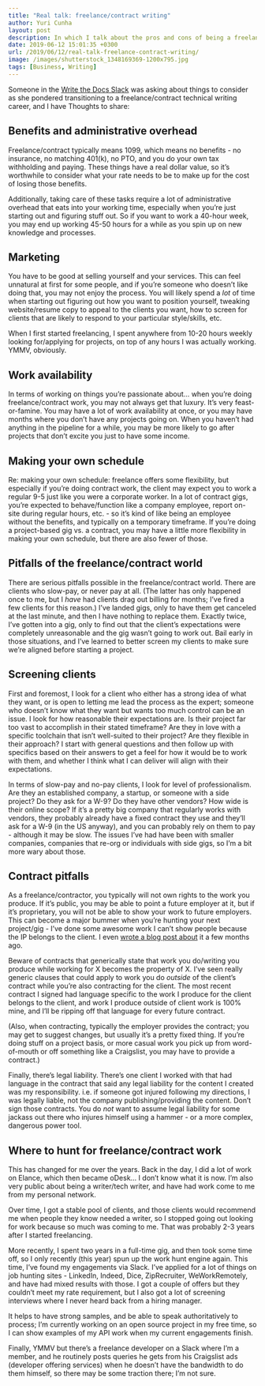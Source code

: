 ```yaml
---
title: "Real talk: freelance/contract writing"
author: Yuri Cunha
layout: post
description: In which I talk about the pros and cons of being a freelance technical writer.
date: 2019-06-12 15:01:35 +0300
url: /2019/06/12/real-talk-freelance-contract-writing/
image: /images/shutterstock_1348169369-1200x795.jpg
tags: [Business, Writing]
---
```


Someone in the [Write the Docs Slack][1] was asking about things to consider as she pondered transitioning to a freelance/contract technical writing career, and I have Thoughts to share:

## Benefits and administrative overhead

Freelance/contract typically means 1099, which means no benefits - no insurance, no matching 401(k), no PTO, and you do your own tax withholding and paying. These things have a real dollar value, so it’s worthwhile to consider what your rate needs to be to make up for the cost of losing those benefits.

Additionally, taking care of these tasks require a lot of administrative overhead that eats into your working time, especially when you’re just starting out and figuring stuff out. So if you want to work a 40-hour week, you may end up working 45-50 hours for a while as you spin up on new knowledge and processes.

## Marketing

You have to be good at selling yourself and your services. This can feel unnatural at first for some people, and if you’re someone who doesn’t like doing that, you may not enjoy the process. You will likely spend a _lot_ of time when starting out figuring out how you want to position yourself, tweaking website/resume copy to appeal to the clients you want, how to screen for clients that are likely to respond to your particular style/skills, etc.

When I first started freelancing, I spent anywhere from 10-20 hours weekly looking for/applying for projects, on top of any hours I was actually working. YMMV, obviously.

## Work availability

In terms of working on things you’re passionate about… when you’re doing freelance/contract work, you may not always get that luxury. It’s very feast-or-famine. You may have a lot of work availability at once, or you may have months where you don’t have any projects going on. When you haven’t had anything in the pipeline for a while, you may be more likely to go after projects that don’t excite you just to have some income.

## Making your own schedule

Re: making your own schedule: freelance offers some flexibility, but especially if you’re doing contract work, the client may expect you to work a regular 9-5 just like you were a corporate worker. In a lot of contract gigs, you’re expected to behave/function like a company employee, report on-site during regular hours, etc. - so it’s kind of like being an employee without the benefits, and typically on a temporary timeframe. If you’re doing a project-based gig vs. a contract, you may have a little more flexibility in making your own schedule, but there are also fewer of those.

## Pitfalls of the freelance/contract world

There are serious pitfalls possible in the freelance/contract world. There are clients who slow-pay, or never pay at all. (The latter has only happened once to me, but I _have_ had clients drag out billing for months; I’ve fired a few clients for this reason.) I’ve landed gigs, only to have them get canceled at the last minute, and then I have nothing to replace them. Exactly twice, I’ve gotten into a gig, only to find out that the client’s expectations were completely unreasonable and the gig wasn’t going to work out. Bail early in those situations, and I’ve learned to better screen my clients to make sure we’re aligned before starting a project.

## Screening clients

First and foremost, I look for a client who either has a strong idea of what they want, or is open to letting me lead the process as the expert; someone who doesn’t know what they want but wants too much control can be an issue. I look for how reasonable their expectations are. Is their project far too vast to accomplish in their stated timeframe? Are they in love with a specific toolchain that isn’t well-suited to their project? Are they flexible in their approach? I start with general questions and then follow up with specifics based on their answers to get a feel for how it would be to work with them, and whether I think what I can deliver will align with their expectations.

In terms of slow-pay and no-pay clients, I look for level of professionalism. Are they an established company, a startup, or someone with a side project? Do they ask for a W-9? Do they have other vendors? How wide is their online scope? If it’s a pretty big company that regularly works with vendors, they probably already have a fixed contract they use and they’ll ask for a W-9 (in the US anyway), and you can probably rely on them to pay - although it may be slow. The issues I’ve had have been with smaller companies, companies that re-org or individuals with side gigs, so I’m a bit more wary about those.

## Contract pitfalls

As a freelance/contractor, you typically will not own rights to the work you produce. If it’s public, you may be able to point a future employer at it, but if it’s proprietary, you will not be able to show your work to future employers. This can become a major bummer when you’re hunting your next project/gig - I’ve done some awesome work I can’t show people because the IP belongs to the client. I even [wrote a blog post about][2] it a few months ago.

Beware of contracts that generically state that work you do/writing you produce while working for X becomes the property of X. I’ve seen really generic clauses that could apply to work you do _outside_ of the client’s contract while you’re also contracting for the client. The most recent contract I signed had language specific to the work I produce for the client belongs to the client, and work I produce outside of client work is 100% mine, and I’ll be ripping off that language for every future contract.

(Also, when contracting, typically the employer provides the contract; you may get to suggest changes, but usually it’s a pretty fixed thing. If you’re doing stuff on a project basis, or more casual work you pick up from word-of-mouth or off something like a Craigslist, you may have to provide a contract.)

Finally, there’s legal liability. There’s one client I worked with that had language in the contract that said any legal liability for the content I created was my responsibility. i.e. if someone got injured following my directions, I was legally liable, not the company publishing/providing the content. Don’t sign those contracts. You do _not_ want to assume legal liability for some jackass out there who injures himself using a hammer - or a more complex, dangerous power tool.

## Where to hunt for freelance/contract work

This has changed for me over the years. Back in the day, I did a lot of work on Elance, which then became oDesk… I don’t know what it is now. I’m also very public about being a writer/tech writer, and have had work come to me from my personal network.

Over time, I got a stable pool of clients, and those clients would recommend me when people they know needed a writer, so I stopped going out looking for work because so much was coming to me. That was probably 2-3 years after I started freelancing.

More recently, I spent two years in a full-time gig, and then took some time off, so I only recently (this year) spun up the work hunt engine again. This time, I’ve found my engagements via Slack. I’ve applied for a lot of things on job hunting sites - LinkedIn, Indeed, Dice, ZipRecruiter, WeWorkRemotely, and have had mixed results with those. I got a couple of offers but they couldn’t meet my rate requirement, but I also got a lot of screening interviews where I never heard back from a hiring manager.

It helps to have strong samples, and be able to speak authoritatively to process; I’m currently working on an open source project in my free time, so I can show examples of my API work when my current engagements finish.

Finally, YMMV but there’s a freelance developer on a Slack where I’m a member, and he routinely posts queries he gets from his Craigslist ads (developer offering services) when he doesn’t have the bandwidth to do them himself, so there may be some traction there; I’m not sure.

[1]: https://www.writethedocs.org/slack/
[2]: https://www.beta.yuricunha.xyz/2019/02/21/the-downside-of-works-for-hire-ndas-and-dead-links/
